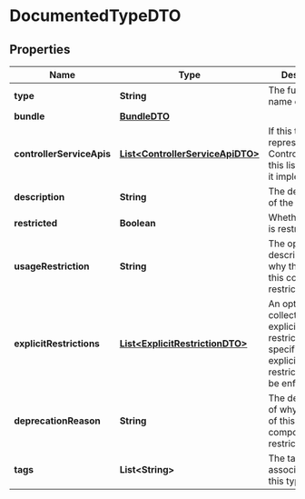 # DocumentedTypeDTO

## Properties
Name | Type | Description | Notes
------------ | ------------- | ------------- | -------------
**type** | **String** | The fully qualified name of the type. |  [optional]
**bundle** | [**BundleDTO**](BundleDTO.md) |  |  [optional]
**controllerServiceApis** | [**List&lt;ControllerServiceApiDTO&gt;**](ControllerServiceApiDTO.md) | If this type represents a ControllerService, this lists the APIs it implements. |  [optional]
**description** | **String** | The description of the type. |  [optional]
**restricted** | **Boolean** | Whether this type is restricted. |  [optional]
**usageRestriction** | **String** | The optional description of why the usage of this component is restricted. |  [optional]
**explicitRestrictions** | [**List&lt;ExplicitRestrictionDTO&gt;**](ExplicitRestrictionDTO.md) | An optional collection of explicit restrictions. If specified, these explicit restrictions will be enfored. |  [optional]
**deprecationReason** | **String** | The description of why the usage of this component is restricted. |  [optional]
**tags** | **List&lt;String&gt;** | The tags associated with this type. |  [optional]
